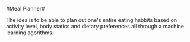 #Meal Planner#

The idea is to be able to plan out one's entire eating habbits based on activity level, body statics and dietary preferences all through a machine learning agorithms.

